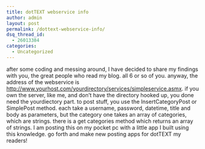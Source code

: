 ```yaml
---
title: dotTEXT webservice info
author: admin
layout: post
permalink: /dottext-webservice-info/
dsq_thread_id:
  - 26013384
categories:
  - Uncategorized
---
```

after some coding and messing around, I have decided to share my findings with you, the great people who read my blog. all 6 or so of you. anyway, the address of the webservice is <http://www.yourhost.com/yourdirectory/services/simpleservice.asmx>. if you own the server, like me, and don&#8217;t have the directory hooked up, you done need the yourdiectory part. to post stuff, you use the InsertCategoryPost or SimplePost method. each take a username, password, datetime, title and body as parameters, but the category one takes an array of categories, which are strings. there is a get categories method which returns an array of strings. I am posting this on my pocket pc with a little app I built using this knowledge. go forth and make new posting apps for dotTEXT my readers!